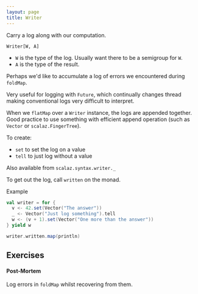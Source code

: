```yaml
---
layout: page
title: Writer
---
```


Carry a log along with our computation.

`Writer[W, A]`

- `W` is the type of the log. Usually want there to be a semigroup for `W`.
- `A` is the type of the result.

Perhaps we'd like to accumulate a log of errors we encountered during `foldMap`.

Very useful for logging with `Future`, which continually changes thread making conventional logs very difficult to interpret.

When we `flatMap` over a `Writer` instance, the logs are appended together. Good practice to use something with efficient append operation (such as `Vector` or `scalaz.FingerTree`).

To create:

- `set` to set the log on a value
- `tell` to just log without a value

Also available from `scalaz.syntax.writer._`

To get out the log, call `written` on the monad.

Example

~~~ scala
val writer = for {
  v <- 42.set(Vector("The answer"))
  _ <- Vector("Just log something").tell
  w <- (v + 1).set(Vector("One more than the answer"))
} yield w

writer.written.map(println)
~~~

## Exercises

#### Post-Mortem

Log errors in `foldMap` whilst recovering from them.
